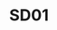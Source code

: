 ---
title: SD01
dimension: solution
tags:
- design
- ddd
- service design
- secure
- domain
- bounded-contexts
- modelling
- security
- consistency
nav_order: 2.31
deprecated: false
description: Design Methodology
requirement: An appropriate design methodology **SHOULD** be followed e.g. Domain
  Driven Design and **SHOULD** include NHS/CDDO Service Design and Secure by Design
  principles and methods.
more_info: |
  Intent:
    Adopt a deliberate, shared design approach that shapes the solution around
    domain boundaries, user journeys, security and service principles early—
    reducing rework and accidental complexity.

  Methodology alignment:
    - Domain Driven Design: ubiquitous language, bounded contexts, aggregates
    - Secure by Design: threat modelling, least privilege, zero-trust boundaries
    - NHS / CDDO Service Design: user needs, accessibility, service lifecycle

  Core activities & artefacts:
    - Context mapping (external systems, integration style, trust zones)
    - Event storming / workflow modelling to uncover domain concepts
    - Early non-functional surfacing (latency, resilience, privacy, cost)
    - Iterative architecture decision records (ADR) per significant pivot
    - Risk & assumption ledger updated per iteration

  Indicators of health:
    - Language consistency across code, docs & diagrams
    - Decisions traceable to explicit domain boundaries
    - Security & privacy controls embedded in design (not afterthought)

  Pitfalls:
    - Over-modelling before empirical validation (analysis paralysis)
    - Confusing physical deployment view with domain boundaries
    - Ignoring sociotechnical constraints (team structure misaligned to domains)
examples:
- title: Bounded Context Map
  content: |
    Diagram enumerating bounded contexts with responsibility statements
    plus integration contracts between them.
- title: Event Storm Output Snapshot
  content: |
    Key domain events and emerging aggregate candidates captured after a
    workshop with SMEs and engineers.
- title: Threat Model Excerpt
  content: 'STRIDE table for an API gateway context influencing design decisions.

    '
technology:
- title: Modelling Workshop Tools (Miro / Whimsical)
  content: 'Collaborative domain event & context mapping.

    '
- title: PlantUML / Structurizr
  content: 'Architecture & context views as code, enabling diff and review.

    '
- title: Threat Modelling Tool (OWASP Threat Dragon)
  content: 'Captures trust boundaries and mitigations.

    '
- title: ADR Repository
  content: 'Stores incremental decision history.

    '
further_reading:
- title: Domain Driven Design (Evans)
  content: Foundational strategic/tactical patterns.
  url: https://www.domainlanguage.com/
- title: NHS Service Standard
  content: User-centred service design expectations.
  url: https://service-manual.nhs.uk/service-standard
- title: OWASP Threat Modelling
  content: Guidance on incorporating security early.
  url: https://owasp.org/www-community/Threat_Modeling
assessment_guidance: |
  Assessment focus:
    Determine if a coherent, living design methodology is actually influencing architecture outcomes (domain boundaries, security, service design) vs nominal adoption.

  Steps:
    1. Examine context / bounded context map: verify names used consistently in code repos, ADRs and docs (no drift or synonyms).
    2. Review two recent domain events: trace to aggregates / services & related decisions; confirm event naming aligns with ubiquitous language.
    3. Inspect threat model: ensure data flows & trust boundaries align with current architecture (no obsolete components).
    4. Sample 3 ADRs: each should reference domain or service design rationale (not purely technical stack choice) and security / privacy considerations where relevant.
    5. Check iteration logs or workshop notes (event storming, service blueprinting) for recent changes—if stale >6 months, methodology may be theater.

  Evidence:
    - Bounded context diagram snapshot
    - Event → Aggregate / Service trace example
    - Threat model excerpt with mitigation mapping
    - ADR cross-referencing domain / security rationale

  Red flags:
    - Context map mismatches deployment/service topology with no rationale
    - Security / privacy mitigations added late (post implementation)
    - Domain terminology inconsistent across code, docs, API contracts

  Maturity signals:
    - Automated check ensuring context names appear in repository taxonomy
    - Threat model delta PR created alongside design changes
    - Domain events feeding analytics / observability for feedback loops

  Quick improvements:
    - Add a design-methodology.md living index linking latest artefacts
    - Introduce ADR template sections: Domain Impact, Security Considerations
    - Schedule lightweight quarterly context alignment review
assessment_examples:
  '0':
  - example: No documented methodology; ad-hoc diagrams and inconsistent domain terminology.
  - example: Security & service design considerations added after implementation.
  '1':
  - example: Stated intent to use DDD and Secure by Design but artefacts (context
      map, threat model) incomplete or stale.
  - example: ADRs exist but rarely reference domain boundaries.
  '2':
  - example: Initial bounded context map & threat model produced; terminology mostly
      consistent; updates sporadic.
  - example: Some event storm outputs captured; limited linkage to decisions.
  '3':
  - example: Context map, event catalogue and threat model updated within last quarter;
      ADR template enforces domain/security rationale.
  - example: Service design considerations (user journeys) referenced in key decisions.
  '4':
  - example: CI lints for context name usage & detects drift; threat model diffs raised
      with design PRs.
  - example: Domain events instrumented generating operational metrics feeding iterative
      refinement.
  '5':
  - example: Automated methodology scorecard (coverage, freshness) maintained; gaps
      create backlog items automatically.
  - example: Event → metric feedback loops drive proactive domain boundary adjustments.
---